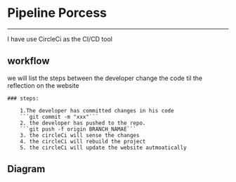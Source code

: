 # Pipeline Porcess
----

I have use CircleCi as the CI/CD tool 


## workflow
 we will list the steps between the developer change the code til the reflection on the website

    ### steps:
    
        1.The developer has committed changes in his code  
        ```git commit -m "xxx"```
        2. the developer has pushed to the repo.
        ```git push -f origin BRANCH_NAMAE```
        3. the circleCi will sense the changes
        4. the circleCi will rebuild the project
        5. the circleCi will update the website autmoatically


## Diagram